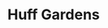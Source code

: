 ---
title: Huff Gardens
phone: (408) 557-8699
website: http://fpisccha.com/property/huff-gardens/
management: FPI Management Inc.
tags: []
---